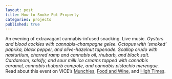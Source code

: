 ```yaml
---
layout: post
title: How to Smoke Pot Properly
categories: projects
published: true
---
```


An evening of extravagant cannabis-infused snacking. Live music.
_Oysters and blood cockles with cannabis-champagne gelee. Octopus with ‘smoked’ paprika, black pepper, and olive-hazelnut tapenade. Scallop crudo with nasturtium, charred ramp and cannabis oil, rhubarb, and black salt. Cardamom, salsify, and sour milk ice creams topped with cannabis caramel, cannabis rhubarb compote, and cannabis pistachio merengue._
Read about this event on VICE’s [Munchies](https://munchies.vice.com/en/articles/a-hazy-night-at-the-weed-eaters-underground-book-launch-party),
[Food and Wine](http://www.foodandwine.com/fwx/food/how-smoke-marijuana),
and [High Times](http://www.hightimes.com/read/budtastic-book-launch).
